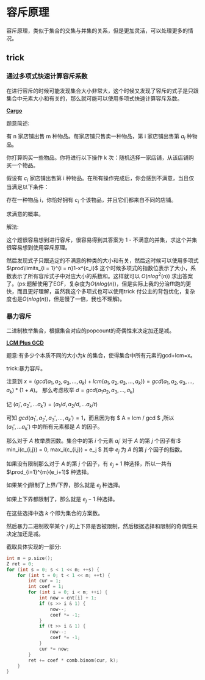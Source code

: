 # 容斥原理

容斥原理，类似于集合的交集与并集的关系，但是更加灵活，可以处理更多的情况。

## trick

### 通过多项式快速计算容斥系数

在进行容斥的时候可能发现集合大小非常大，这个时候又发现了容斥的式子是只跟集合中元素大小和有关的，那么就可能可以使用多项式快速计算容斥系数。

**[Cargo](https://acm.hdu.edu.cn/showproblem.php?pid=7381)**

题意简述:

有 n 家店铺出售 m 种物品。每家店铺只售卖一种物品，第 i 家店铺出售第 $a_i$ 种物品。

你打算购买一些物品。你将进行以下操作 k 次：随机选择一家店铺，从该店铺购买一个物品。

假设有 $c_i$ 家店铺出售第 i 种物品。在所有操作完成后，你会感到不满意，当且仅当满足以下条件：

存在一种物品 i，你恰好拥有 $c_i$ 个该物品，并且它们都来自不同的店铺。

求满意的概率。

解法:

这个题很容易想到进行容斥，很容易得到其答案为 1 - 不满意的并集，求这个并集很容易想到使用容斥原理。

然后发现式子只跟选定的不满意的种类的大小和有关，然后这时候可以使用多项式 $\prod\limits_{i = 1}^{i = n}1-x^{c_i}$ 这个时候多项式的指数位表示了大小，系数表示了所有容斥式子中对应大小的系数和。这样就可以 $O(nlog^2(n))$ 求出答案了。(ps:题解使用了EGF，复杂度为$O(nlog(n))$，但是实际上我的分治fft跑的更快，而且更好理解，虽然我这个多项式也可以使用trick 付公主的背包优化，复杂度也是$O(nlog(n))$，但是慢了一倍，我也不理解)。



### 暴力容斥

二进制枚举集合，根据集合对应的popcount的奇偶性来决定加还是减。

**[LCM Plus GCD](https://codeforces.com/gym/104396/problem/E)**

题意:有多少个本质不同的大小为$k$ 的集合，使得集合中所有元素的gcd+lcm=x。

trick:暴力容斥。

注意到 $x = (gcd(a_1,a_2,a_3,...,a_k) + lcm(a_1,a_2,a_3,...,a_k)) = gcd(a_1,a_2,a_3,...,a_k) * (1 + A)$。
那么考虑枚举 $d = gcd(a_1a_2,a_3,...,a_k)$

记 $(a_i',a_2',...a_k')=(a_1/d,a_2/d,...a_k/t)$ 

可知 $gcd(a_1',a_2',a_3',...,a_k')=1$，而且因为有 $ A = lcm / gcd $ ,所以 $(a_1',...a_k')$ 中的所有元素都是 $A$ 的因子。

那么对于 $A$ 枚举质因数。集合中的第 $i$ 个元素 $a_i'$ 对于 $A$ 的第 $j$ 个因子有:$ min_i(c_{i,j}) = 0, max_i(c_{i,j}) = e_j $ 其中 $e_j$ 为 $A$ 的第 $j$ 个因子的指数。

如果没有限制那么对于 $A$ 的第 $j$ 个因子，有 $e_j+1$ 种选择，所以一共有 $\prod_{i=1}^{m}(e_i+1)$ 种选择。

如果某个j限制了上界/下界，那么就是 $e_j$ 种选择。

如果上下界都限制了，那么就是 $e_j - 1$ 种选择。

在这些选择中选 $k$ 个即为集合的方案数。

然后暴力二进制枚举某个 $j$ 的上下界是否被限制，然后根据选择和限制的奇偶性来决定加还是减。

截取具体实现的一部分:
```cpp
int m = p.size();
Z ret = 0;
for (int s = 0; s < 1 << m; ++s) {
    for (int t = 0; t < 1 << m; ++t) {
        int cur = 1;
        int coef = 1;
        for (int i = 0; i < m; ++i) {
            int now = cnt[i] + 1;
            if (s >> i & 1) {
                now--;
                coef *= -1;
            }
            if (t >> i & 1) {
                now--;
                coef *= -1;
            }
            cur *= now;
        } 
        ret += coef * comb.binom(cur, k);
    }
}
```